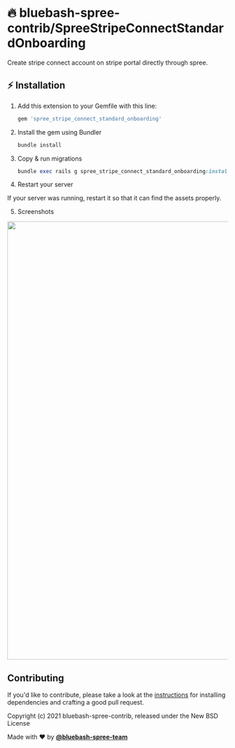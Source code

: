 # 🔥 **bluebash-spree-contrib/SpreeStripeConnectStandardOnboarding**
Create stripe connect account on stripe portal directly through spree.

## ⚡ **Installation**
1. Add this extension to your Gemfile with this line:

    ```ruby
    gem 'spree_stripe_connect_standard_onboarding'
    ```

2. Install the gem using Bundler

    ```ruby
    bundle install
    ```

3. Copy & run migrations

    ```ruby
    bundle exec rails g spree_stripe_connect_standard_onboarding:install
    ```

4. Restart your server

  If your server was running, restart it so that it can find the assets properly.

5. Screenshots
 <img width="1000px" src="https://user-images.githubusercontent.com/80692612/161536194-2c61a2d1-df8b-4d1e-afa9-350e1a0f5494.png">

## Contributing

If you'd like to contribute, please take a look at the
[instructions](CONTRIBUTING.md) for installing dependencies and crafting a good
pull request.


Copyright (c) 2021 bluebash-spree-contrib, released under the New BSD License

Made with ❤️ by **[@bluebash-spree-team](https://github.com/bluebash-spree-contrib)**
